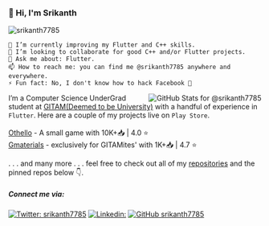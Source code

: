 ### 👋 Hi, I'm Srikanth 
<p align = "left"> <img src="https://komarev.com/ghpvc/?username=srikanth7785&label=Viewers%20count&color=blue&style=plastic" alt="srikanth7785" /> </p>

```
🌱 I’m currently improving my Flutter and C++ skills.
👯 I’m looking to collaborate for good C++ and/or Flutter projects.
💬 Ask me about: Flutter.
📫 How to reach me: you can find me @srikanth7785 anywhere and everywhere.
⚡ Fun fact: No, I don't know how to hack Facebook 🤞
 ```
<img
	align="right"
	src="https://github-readme-stats.vercel.app/api?username=srikanth7785&theme=shades-of-purple&show_icons=true&count_private=true&hide_title=true"
	alt="GitHub Stats for @srikanth7785"/>
  
I’m a Computer Science UnderGrad student at [GITAM(Deemed to be University)](http://gitam.edu) with a handful of experience in `Flutter`. Here are a couple of my projects live on `Play Store`.</br>
</br>
[Othello](https://play.google.com/store/apps/details?id=com.srikanth7785.othello) - A small game with 10K+📥 | 4.0 ⭐</br>
[Gmaterials](https://play.google.com/store/apps/details?id=com.we.intialp) - exclusively for GITAMites' with 1K+📥 | 4.7 ⭐</br>

. . . and many more . . . feel free to check out all of my [repositories](https://github.com/srikanth7785/tab?=repositories) and the pinned repos below 👇.

##### Connect me via:
[![Twitter: srikanth7785](https://img.shields.io/twitter/follow/srikanth7785?style=social)](https://twitter.com/srikanth7785)
[![Linkedin: ](https://img.shields.io/badge/-vanamalasrikanth-blue?style=flat-square&logo=Linkedin&logoColor=white&link=https://www.linkedin.com/in/vanamalasrikanth/)](https://www.linkedin.com/in/vanamalasrikanth/)
[![GitHub srikanth7785](https://img.shields.io/github/followers/srikanth7785?label=follow%20me%20on%20GitHub&style=social)](https://github.com/srikanth7785)
